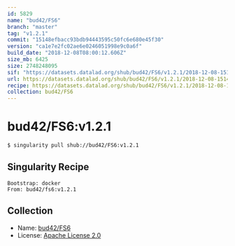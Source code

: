 ```yaml
---
id: 5829
name: "bud42/FS6"
branch: "master"
tag: "v1.2.1"
commit: "15148efbacc93bdb94443595c50fc6e680e45f30"
version: "ca1e7e2fc02ae6e0246051998e9c0a6f"
build_date: "2018-12-08T08:00:12.606Z"
size_mb: 6425
size: 2748248095
sif: "https://datasets.datalad.org/shub/bud42/FS6/v1.2.1/2018-12-08-15148efb-ca1e7e2f/ca1e7e2fc02ae6e0246051998e9c0a6f.simg"
url: https://datasets.datalad.org/shub/bud42/FS6/v1.2.1/2018-12-08-15148efb-ca1e7e2f/
recipe: https://datasets.datalad.org/shub/bud42/FS6/v1.2.1/2018-12-08-15148efb-ca1e7e2f/Singularity
collection: bud42/FS6
---
```


# bud42/FS6:v1.2.1

```bash
$ singularity pull shub://bud42/FS6:v1.2.1
```

## Singularity Recipe

```singularity
Bootstrap: docker
From: bud42/fs6:v1.2.1
```

## Collection

 - Name: [bud42/FS6](https://github.com/bud42/FS6)
 - License: [Apache License 2.0](https://api.github.com/licenses/apache-2.0)

